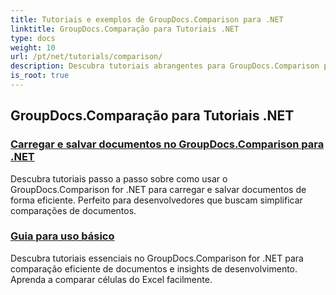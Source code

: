 ```yaml
---
title: Tutoriais e exemplos de GroupDocs.Comparison para .NET
linktitle: GroupDocs.Comparação para Tutoriais .NET
type: docs
weight: 10
url: /pt/net/tutorials/comparison/
description: Descubra tutoriais abrangentes para GroupDocs.Comparison para .NET, facilitando a comparação, o gerenciamento e a integração eficientes de documentos e pastas sem esforço.
is_root: true
---
```


## GroupDocs.Comparação para Tutoriais .NET 
### [Carregar e salvar documentos no GroupDocs.Comparison para .NET](./load-and-save-documents/)
Descubra tutoriais passo a passo sobre como usar o GroupDocs.Comparison for .NET para carregar e salvar documentos de forma eficiente. Perfeito para desenvolvedores que buscam simplificar comparações de documentos.
### [Guia para uso básico](./guide-to-basic-usage/)
Descubra tutoriais essenciais no GroupDocs.Comparison for .NET para comparação eficiente de documentos e insights de desenvolvimento. Aprenda a comparar células do Excel facilmente.